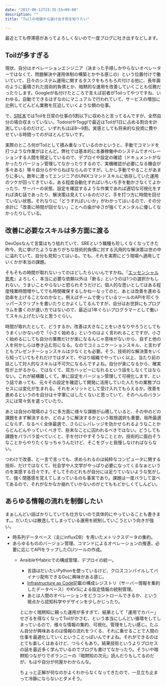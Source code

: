```yaml
---
date: "2017-06-12T23:35:55+09:00"
description: ""
title: "Toilの地獄から抜け出す術を知りたい"

---
```


最近とても停滞感があってよろしくないので一度ブログに吐き出すなどします。

## Toilが多すぎる

現状、自分はオペレーションエンジニア（決まった手順しかやらないオペレーターではなくて、問題解決や運用体制の構築とかやる感じの）という位置付けで働いていて、日々のシステム運用に関するタスクをもろもろ片付ける他に、長年澱のように蓄積された技術的負債とか、暗黙的な運用を改善していくことも任務だったりします。Googleが名付けたところで言えば前者がToilってやつですね、いわゆる。自動でできるはずなのにマニュアルで行われていて、サービスの増加に比例してどんどん業務を圧迫していくような類の仕事。

で、[SRE本](https://landing.google.com/sre/book/chapters/eliminating-toil.html)ではToilを日常の仕事の5割以下に収めろと言ってるんですが、全然自分の場合収まっていない。TodoistやTogglで最近はToilが1日に占める割合を計測しているのだけど、いずれもほぼ8〜9割。実感としても将来的な投資に費やせている時間ってのがほとんどないです。

実際のところ何がToilとして積み重なっているのかというと、手動でコマンドを打つような作業がほとんど。弊社では基本的に本番稼働中のシステムでオペレーションする人間を限定しているので、デプロイや設定の確認（ドキュメントがなかったりバージョン管理してなかったりするので、実機確認が必要になる機会が多々ある）等々自分らがやらねばならんのですが。しかし手動でやることがあまりに多い。数年に渡ってエンジニアのUNIXコマンドスキルに依存していた運用のツケが回ってきている。ある程度自動化すればいちいち手を動かさなくてよかったり、サーバーの状態、設定を確認するような作業であれば適切な可視化をすれば済む話であったり、解決策は見えているのだけど、手を打つ方に時間を回せていない状態。それなりに「どうすればいいか」がわかってはいるので、その分余計に「改善に時間が回せない」ことへの歯がゆさが強くてメンタルに優しくなかったりしている。

## 改善に必要なスキルは多方面に渡る

DevOpsなんて言葉はもう枯れていて、SREという職種も珍しくなくなってきた昨今、先に挙げたようなありがちな技術的負債に対する汎用的な解決策は世の中に溢れていて、自分も見知ってはいる。でも、それを実際にどう現場へ適用していくかが本当の課題。

そもそもの時間が取れないってのはどしたらいいんですかね。『[エッセンシャル思考](https://www.amazon.co.jp/dp/B00QQKCV6E)』よろしく、本当に必要な依頼以外は「断る」というのは1つの選択かもしれない。うまいことやらないと怒られそうだけど。個人的な思いとしてはある程度残業時間増やしてでも時間確保するしかねーなってのと、あとは改善を進める効率を上げることなのかなと。例えばチームで使っているツールのAPIを叩くラッパースクリプトを書いたりとかよくしてるんですが、自分はお世辞にもプログラムを書くのが速い方ではないので、最近は1年ぐらいプログラマーとして働いてスキル上げたいなと思うぐらい。

時間が取れたとして、どうするか。改善は大きなことをいきなりやろうとしてもうまくいかないので「小さく始める」というのはよく言われることですが、小さく始めるにしても自分の業務だけが楽になるんじゃ意味がないから、自ずと他の人を何かしらは巻き込む形になる。なのでコミュニケーションスキル、と言わずともプレゼンテーションスキルは少なくとも必要。そう、技術的な解決策をいくら知っていてもそれだけではダメで、やはり組織でやっていく以上、当たり前の話として対人的なスキルは不可欠になるんですよね。自分が楽になるから、確実性が上がるから、ではなくて、双方ハッピーになれるという話をしなくてはならない。これが結構難しくて。単に設定をバージョン管理して可視化します、という話であっても、元々その設定を確認して開発に活用していた人たちの業務プロセスには変化が生まれる。それをメリットとして受け入れてもらえるか。改善を進めるというのを自分は十字軍にはしたくないと思っていて、そのへんのバランスには常々気を遣っていたり。

あとは自分の現場のように多方面に様々な課題が山積していると、その中のどの課題をまず解決するか、どのように解決するかという取捨選択も重要。局所最適にならず、なるべく全体最適で、さらにレバレッジを効かせられるようなことからどんどんやっていくべきで、些末なことに囚われるべきではない。どうしても課題をパラパラ並べていくと、手を付けやすそうなこととか、技術的に面白そうなことからやりたくなっちゃうんだけど、そこをグッと我慢しなければならない。

つわけで改善、と一言で言っても、求められるのは純粋なコンピュータに関する技術、だけではなくて、社会学や人文学がやっぱり必要になってくるなぁというのを実感する日々です。そしてそのどれもが自分には足りていないような気がして、強く閉塞感を覚えてしまっているのも事実であり。課題は一度バラして並べてあるので、それがなかなか崩れていかないのがとてももどかしくてしんどい。

## あらゆる情報の流れを制御したい

まぁしんどい話ばかりしていても仕方ないので具体的にやっていることも書きます。。だいたいは散逸してしまっている運用を統制していこうという向きが強い。

* 時系列データベース（主にinfluxDB）を用いたメトリクスデータの集約。
* あらゆるもののバージョン管理、コマンドによるオペレーションの推進、必要に応じてAPIをラップしたCLIツールの作成。
  * Ansibleやfabricでの構成管理、デプロイの統一。
    * 言語はだいたいPythonを使っているけど、クロスコンパイルしてバイナリ配布できるGoに興味がある感じ。
    * [Infrastructure as Code](https://chroju.github.io/blog/2017/05/05/infrastructure_as_code_book/)記載の構成レジストリ（サーバー情報を集約したデータベース）やKVSによる設定情報の統制管理。
    * あとは人間のオペレーションをどうコントロールできるか、という視点から認知科学やデザインを少しかじったり。

    とにかく暗黙知に頼った運用が多すぎて、結果として「運用でカバー」せざるを得なくなってToilがかさむ、という本当にしんどい循環をしてしまっているので、様々な情報の集約、可視化、管理をしたい感じ。たぶん自分が興味あるのは情報の流れをつくる、それに乗せることで人間の仕事を最適化していくということっぽいんですよね。それができるのはとても楽しくはあるけど、つらくもあり。結果技術というよりプロセスの話を最近多く学んでいるのでブログも書けてなかったり。そういや暗黙知つながりでポランニーの『暗黙知の次元』読んだりもしてるのだが、もはや自分が何屋かわからんな。

    ちょっと正解が何なのかよくわからなくなってきたので、一旦立ち止まって冷静にならないとダメそう。
